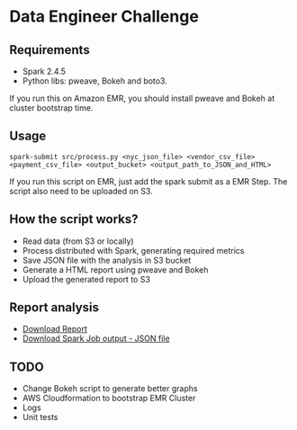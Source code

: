 # Data Engineer Challenge

## Requirements
- Spark 2.4.5
- Python libs: pweave, Bokeh and boto3.

If you run this on Amazon EMR, you should install pweave and Bokeh at cluster bootstrap time.

## Usage
```
spark-submit src/process.py <nyc_json_file> <vendor_csv_file> <payment_csv_file> <output_bucket> <output_path_to_JSON_and_HTML>
```

If you run this script on EMR, just add the spark submit as a EMR Step. The script also need to be uploaded on S3.

## How the script works?
- Read data (from S3 or locally)
- Process distributed with Spark, generating required metrics
- Save JSON file with the analysis in S3 bucket
- Generate a HTML report using pweave and Bokeh
- Upload the generated report to S3

## Report analysis
- [Download Report](report/report.html)
- [Download Spark Job output - JSON file](report/output.json)

## TODO
- Change Bokeh script to generate better graphs
- AWS Cloudformation to bootstrap EMR Cluster
- Logs
- Unit tests